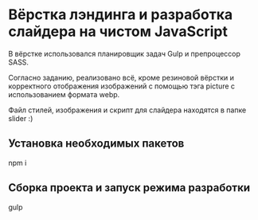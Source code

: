 # Вёрстка лэндинга и разработка слайдера на чистом JavaScript

В вёрстке использовался планировщик задач Gulp и препроцессор SASS. 

Согласно заданию, реализовано всё, кроме резиновой вёрстки и корректного отображения изображений с помощью тэга picture с использованием формата webp.

Файл стилей, изображения и скрипт для слайдера находятся в папке slider :)

## Установка необходимых пакетов
npm i

## Сборка проекта и запуск режима разработки
gulp